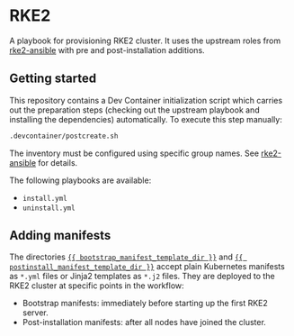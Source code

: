 # RKE2

A playbook for provisioning RKE2 cluster. It uses the upstream roles from [rke2-ansible][rke2-ansible] with pre and post-installation additions.

## Getting started
This repository contains a Dev Container initialization script which carries out the preparation steps (checking out the upstream playbook and installing the dependencies) automatically. To execute this step manually:

```sh
.devcontainer/postcreate.sh
```

The inventory must be configured using specific group names. See [rke2-ansible][rke2-ansible] for details.

The following playbooks are available:

- `install.yml`
- `uninstall.yml`

## Adding manifests

The directories [`{{ bootstrap_manifest_template_dir }}`][rke2-prep-role] and [`{{ postinstall_manifest_template_dir }}`][rke2-prep-role] accept plain Kubernetes manifests as `*.yml` files or Jinja2 templates as `*.j2` files. They are deployed to the RKE2 cluster at specific points in the workflow:

- Bootstrap manifests: immediately before starting up the first RKE2 server.
- Post-installation manifests: after all nodes have joined the cluster.

[rke2-ansible]: https://github.com/rancherfederal/rke2-ansible
[rke2-prep-role]: ../../roles/rke2_prep/defaults/main.yml
